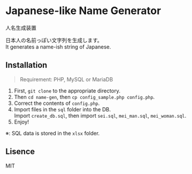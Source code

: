 # Japanese-like Name Generator
人名生成装置

日本人の名前っぽい文字列を生成します。  
It generates a name-ish string of Japanese.

## Installation
> Requirement: PHP, MySQL or MariaDB

1. First, `git clone` to the appropriate directory.
1. Then `cd name-gen`, then `cp config_sample.php config.php`.
1. Correct the contents of `config.php`.
1. Import files in the `sql` folder into the DB.  
   Import `create_db.sql`, then import `sei.sql`, `mei_man.sql`, `mei_woman.sql`.
1. Enjoy!

※: SQL data is stored in the `xlsx` folder.

## Lisence
MIT

